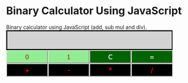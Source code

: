 # Binary Calculator Using JavaScript
Binary calculator using JavaScript (add, sub mul and div).<br>
<img src="image/binary-calculator-js.png">

